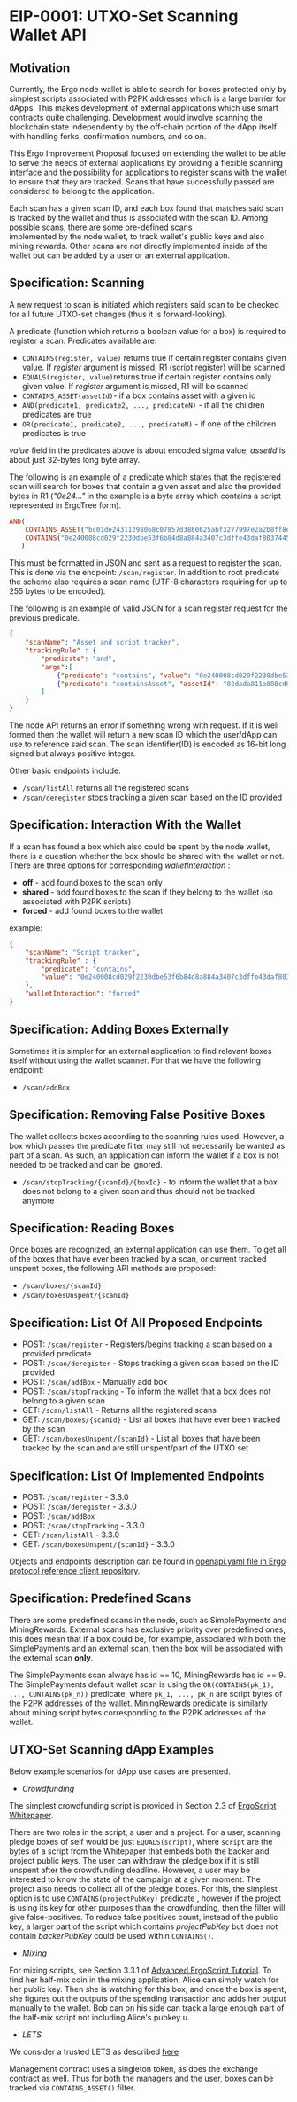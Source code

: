 # EIP-0001: UTXO-Set Scanning Wallet API

Motivation 
----------

Currently, the Ergo node wallet is able to search for boxes protected only by simplest scripts associated with P2PK 
addresses which is a large barrier for dApps. This makes development of external applications which use smart contracts 
quite challenging. Development would involve scanning the blockchain state independently by the off-chain portion of 
the dApp itself with handling forks, confirmation numbers, and so on.

This Ergo Improvement Proposal focused on extending the wallet to be able to serve the needs of external applications by providing 
a flexible scanning interface and the possibility for applications to register scans with the wallet to ensure that they are tracked. Scans that have successfully passed are considered to belong to the application.

Each scan has a given scan ID, and each box found that matches said scan is tracked by the wallet and thus is associated with the scan ID. Among possible scans, there are some pre-defined scans   
implemented by the node wallet, to track wallet's public keys and also mining rewards. Other scans are not directly implemented inside of 
the wallet but can be added by a user or an external application.


Specification: Scanning
-----------------------

A new request to scan is initiated which registers said scan to be checked for all future UTXO-set changes (thus it is forward-looking).

A predicate (function which returns a boolean value for a box) is required to register a scan.
Predicates available are:

* `CONTAINS(register, value)` returns true if certain register contains given value. If *register* argument is missed, R1 (script register) will be scanned
* `EQUALS(register, value)`returns true if certain register contains only given value. If *register* argument is missed, R1 will be scanned
* `CONTAINS_ASSET(assetId)`- if a box contains asset with a given id
* `AND(predicate1, predicate2, ..., predicateN)` - if all the children predicates are true
* `OR(predicate1, predicate2, ..., predicateN)` - if one of the children predicates is true

*value* field in the predicates above is about encoded sigma value, *assetId* is about just 32-bytes long byte array.

The following is an example of a predicate which states that the registered scan will search for boxes that contain a 
given asset and also the provided bytes in R1 (*"0e24..."* in the example is a byte array which contains a script 
represented in ErgoTree form).

```haskell
AND(
    CONTAINS_ASSET("bc01de24311298068c07857d3860625abf3277997e2a2b8ff8ea91dda28d47a5"), 
    CONTAINS("0e240008cd029f2230dbe53f6b84d8a884a3407c3dffe43daf8037445441be7cdcd261feeaa4")
   )
```

This must be formatted in JSON and sent as a request to register the scan. 
This is done via the endpoint: `/scan/register`.
In addition to root predicate the scheme also requires a scan name 
(UTF-8 characters requiring for up to 255 bytes to be encoded). 

The following is an example of valid JSON for a scan register request for the previous predicate.

```json
{
    "scanName": "Asset and script tracker",
    "trackingRule" : {
        "predicate": "and",
        "args":[
            {"predicate": "contains", "value": "0e240008cd029f2230dbe53f6b84d8a884a3407c3dffe43daf8037445441be7cdcd261feeaa4"},
            {"predicate": "containsAsset", "assetId": "02dada811a888cd0dc7a0a41739a3ad9b0f427741fe6ca19700cf1a51200c96bf7"}
        ]
    }
}
```

The node API returns an error if something wrong with request. If it is well formed then the wallet will return a new scan ID which the user/dApp can use to reference said scan. The scan identifier(ID) is encoded as 16-bit long signed but always positive integer. 

Other basic endpoints include:

- `/scan/listAll` returns all the registered scans
- `/scan/deregister` stops tracking a given scan based on the ID provided

Specification: Interaction With the Wallet 
------------------------------------------

If a scan has found a box which also could be spent by the node wallet, there is a question whether the box should be 
shared with the wallet or not. There are three options for corresponding *walletInteraction* :

* **off** - add found boxes to the scan only
* **shared** - add found boxes to the scan if they belong to the wallet (so associated with P2PK scripts)
* **forced** - add found boxes to the wallet

example: 

```json
{
    "scanName": "Script tracker",
    "trackingRule" : {
        "predicate": "contains", 
        "value": "0e240008cd029f2230dbe53f6b84d8a884a3407c3dffe43daf8037445441be7cdcd261feeaa4"       
    },
    "walletInteraction": "forced"
}
```


Specification: Adding Boxes Externally
--------------------------------------

Sometimes it is simpler for an external application to find relevant boxes itself without using the
wallet scanner. For that we have the following endpoint:
- `/scan/addBox`


Specification: Removing False Positive Boxes
--------------------------------------------

The wallet collects boxes according to the scanning rules used. However, a box which passes the predicate filter may still not 
necessarily be wanted as part of a scan. As such, an application can inform the wallet if a box is not needed to be
tracked and can be ignored.

- `/scan/stopTracking/{scanId}/{boxId}` - to inform the wallet that a box does not belong to a given scan and 
					  thus should not be tracked anymore
                            
                                                                               
Specification: Reading Boxes
-----------------------------

Once boxes are recognized, an external application can use them. To get all of the boxes that have ever been tracked by a scan, or 
current tracked unspent boxes, the following API methods are proposed:

- `/scan/boxes/{scanId}`
- `/scan/boxesUnspent/{scanId}`


Specification: List Of All Proposed Endpoints
-----------------------------

- POST: `/scan/register` - Registers/begins tracking a scan based on a provided predicate
- POST: `/scan/deregister` - Stops tracking a given scan based on the ID provided
- POST: `/scan/addBox`	- Manually add box
- POST: `/scan/stopTracking` - To inform the wallet that a box does not belong to a given scan
- GET: `/scan/listAll` - Returns all the registered scans
- GET: `/scan/boxes/{scanId}` - List all boxes that have ever been tracked by the scan
- GET: `/scan/boxesUnspent/{scanId}` - List all boxes that have been tracked by the scan and are still unspent/part of the UTXO set


Specification: List Of Implemented Endpoints
--------------------------------------------

- POST: `/scan/register` - 3.3.0
- POST: `/scan/deregister` - 3.3.0
- POST: `/scan/addBox`
- POST: `/scan/stopTracking` - 3.3.0
- GET: `/scan/listAll` - 3.3.0
- GET: `/scan/boxesUnspent/{scanId}` - 3.3.0

Objects and endpoints description can be found in [openapi.yaml file in Ergo protocol reference client repository](https://github.com/ergoplatform/ergo/blob/master/src/main/resources/api/openapi.yaml).


Specification: Predefined Scans
----------------------------------------

There are some predefined scans in the node, such as SimplePayments and MiningRewards. External scans has exclusive 
priority over predefined ones, this does mean that if a box could be, for example, associated with both the 
SimplePayments and an external scan, then the box will be associated with the external scan **only**.

The SimplePayments scan always has id == 10, MiningRewards has id == 9. 
The SimplePayments default wallet scan is using the `OR(CONTAINS(pk_1), ..., CONTAINS(pk_n))` predicate, where 
`pk_1, ..., pk_n` are script bytes of the P2PK addresses of the wallet. MiningRewards predicate is similarly about 
mining script bytes corresponding to the P2PK addresses of the wallet.

UTXO-Set Scanning dApp Examples
--------------------

Below example scenarios for dApp use cases are presented.

* *Crowdfunding*

The simplest crowdfunding script is provided in Section 2.3 of [ErgoScript Whitepaper](https://ergoplatform.org/docs/ErgoScript.pdf).

There are two roles in the script, a user and a project. For a user, scanning pledge boxes of self would be 
just `EQUALS(script)`, where `script` are the bytes of a script from the Whitepaper that embeds both the backer and
project public keys. The user can withdraw the pledge box if it is still unspent after the crowdfunding deadline.
However, a user may be interested to know the state of the campaign at a given moment. The project also needs to collect all of the pledge boxes.
For this, the simplest option is to use `CONTAINS(projectPubKey)` predicate 
, however if the project is using its key for other purposes than the crowdfunding, then the filter will 
give false-positives. To reduce false positives count, instead of the public key, a larger part of the script which 
contains *projectPubKey* but does not contain *backerPubKey* could be used within `CONTAINS()`.

* *Mixing*

For mixing scripts, see Section 3.3.1 of 
[Advanced ErgoScript Tutorial](https://ergoplatform.org/docs/AdvancedErgoScriptTutorial.pdf). To find her half-mix coin
in the mixing application, Alice can simply watch for her public key. Then she is watching for this box, and once the
box is spent, she figures out the outputs of the spending transaction and adds her output manually to the wallet. Bob can 
on his side can track a large enough part of the half-mix script not including Alice's pubkey u. 

* *LETS*

We consider a trusted LETS as described [here](trustless-lets.md)

Management contract uses a singleton token, as does the exchange contract as well. Thus for both the managers
and the user, boxes can be tracked via `CONTAINS_ASSET()` filter.
